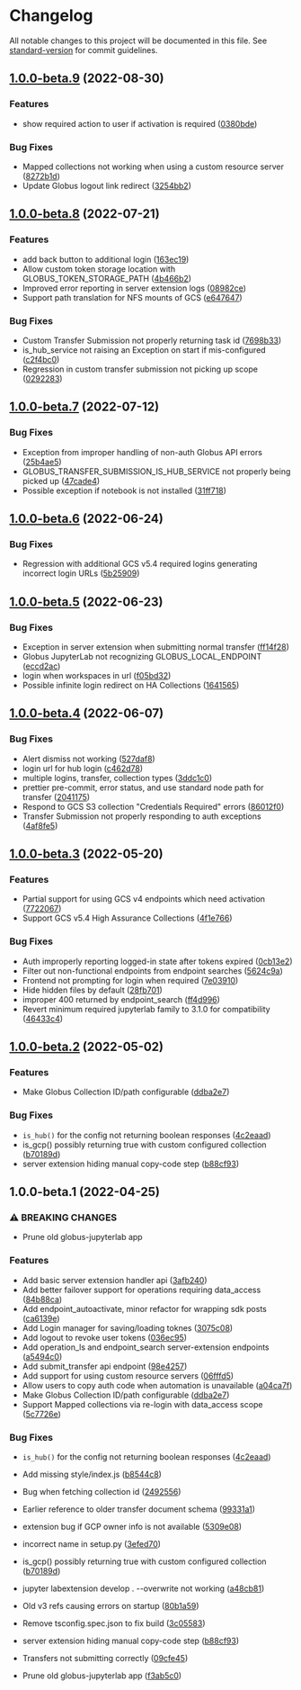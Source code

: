 # Changelog

All notable changes to this project will be documented in this file. See [standard-version](https://github.com/conventional-changelog/standard-version) for commit guidelines.

## [1.0.0-beta.9](https://github.com/globus/globus-jupyterlab/compare/v1.0.0b8...v1.0.0b9) (2022-08-30)

### Features

- show required action to user if activation is required ([0380bde](https://github.com/globus/globus-jupyterlab/commit/0380bde9a6ddfc57dc97b49402dff16cea7644df))

### Bug Fixes

- Mapped collections not working when using a custom resource server ([8272b1d](https://github.com/globus/globus-jupyterlab/commit/8272b1d5de8203ce26a7f246b8048ef83245b861))
- Update Globus logout link redirect ([3254bb2](https://github.com/globus/globus-jupyterlab/commit/3254bb2e1891052d04a99296f8f180b334e632fe))

## [1.0.0-beta.8](https://github.com/globus/globus-jupyterlab/compare/v1.0.0b7...v1.0.0b8) (2022-07-21)

### Features

- add back button to additional login ([163ec19](https://github.com/globus/globus-jupyterlab/commit/163ec19405bed8bf3fe9b3236fe10b8aacc913d7))
- Allow custom token storage location with GLOBUS_TOKEN_STORAGE_PATH ([4b466b2](https://github.com/globus/globus-jupyterlab/commit/4b466b20199eae1251aeaea5170d91de866a050e))
- Improved error reporting in server extension logs ([08982ce](https://github.com/globus/globus-jupyterlab/commit/08982cecd3047b48b490d5716cbebe3cf70ea201))
- Support path translation for NFS mounts of GCS ([e647647](https://github.com/globus/globus-jupyterlab/commit/e6476472da86fd4386747c40a84af162979caddc))

### Bug Fixes

- Custom Transfer Submission not properly returning task id ([7698b33](https://github.com/globus/globus-jupyterlab/commit/7698b33996c59d9e9ce402377831cdc166479b27))
- is_hub_service not raising an Exception on start if mis-configured ([c2f4bc0](https://github.com/globus/globus-jupyterlab/commit/c2f4bc042e361d4935027f7f51bb36cd33c73c99))
- Regression in custom transfer submission not picking up scope ([0292283](https://github.com/globus/globus-jupyterlab/commit/0292283ca2c99e482606783a2871df40f95957fe))

## [1.0.0-beta.7](https://github.com/globus/globus-jupyterlab/compare/v1.0.0b6...v1.0.0b7) (2022-07-12)

### Bug Fixes

- Exception from improper handling of non-auth Globus API errors ([25b4ae5](https://github.com/globus/globus-jupyterlab/commit/25b4ae5a12879a3b73352cd2859a34e4bbe0e6da))
- GLOBUS_TRANSFER_SUBMISSION_IS_HUB_SERVICE not properly being picked up ([47cade4](https://github.com/globus/globus-jupyterlab/commit/47cade49751d70558f3cd8e31595eb67ff7940bc))
- Possible exception if notebook is not installed ([31ff718](https://github.com/globus/globus-jupyterlab/commit/31ff718d91a4242b0d3a3a79dc59a3c4be03a49d))

## [1.0.0-beta.6](https://github.com/globus/globus-jupyterlab/compare/v1.0.0b5...v1.0.0b6) (2022-06-24)

### Bug Fixes

- Regression with additional GCS v5.4 required logins generating incorrect login URLs ([5b25909](https://github.com/globus/globus-jupyterlab/commit/5b259095eaabb074bca7bf16d3d7cce35fe57949))

## [1.0.0-beta.5](https://github.com/globus/globus-jupyterlab/compare/v1.0.0b4...v1.0.0b5) (2022-06-23)

### Bug Fixes

- Exception in server extension when submitting normal transfer ([ff14f28](https://github.com/globus/globus-jupyterlab/commit/ff14f28999ae66bec22ab117e801f07517515f8e))
- Globus JupyterLab not recognizing GLOBUS_LOCAL_ENDPOINT ([eccd2ac](https://github.com/globus/globus-jupyterlab/commit/eccd2ace87ef1b42f052de6a65a1888b61d8f06a))
- login when workspaces in url ([f05bd32](https://github.com/globus/globus-jupyterlab/commit/f05bd327ee657c262023260f8c509c53c6986bb3))
- Possible infinite login redirect on HA Collections ([1641565](https://github.com/globus/globus-jupyterlab/commit/16415656745d7a6e54a1dc18b854140f6a6262a9))

## [1.0.0-beta.4](https://github.com/globus/globus-jupyterlab/compare/v1.0.0b3...v1.0.0b4) (2022-06-07)

### Bug Fixes

- Alert dismiss not working ([527daf8](https://github.com/globus/globus-jupyterlab/commit/527daf8b941ea90e1965cf444ffc57a0d41ddf0c))
- login url for hub login ([c462d78](https://github.com/globus/globus-jupyterlab/commit/c462d78277663a0da9e06957e958692eedc2dd99))
- multiple logins, transfer, collection types ([3ddc1c0](https://github.com/globus/globus-jupyterlab/commit/3ddc1c049ca8cc2e915877bd01f3132a19b3bb96))
- prettier pre-commit, error status, and use standard node path for transfer ([2041175](https://github.com/globus/globus-jupyterlab/commit/20411754908e08659296fa28e6a1cdce932bf65f))
- Respond to GCS S3 collection "Credentials Required" errors ([86012f0](https://github.com/globus/globus-jupyterlab/commit/86012f06c036138ed1ff3d70f0b6d6302e8d57b4))
- Transfer Submission not properly responding to auth exceptions ([4af8fe5](https://github.com/globus/globus-jupyterlab/commit/4af8fe5011e74f42ab254a802e658f004c9e3c4f))

## [1.0.0-beta.3](https://github.com/globus/globus-jupyterlab/compare/v1.0.0b2...v1.0.0b3) (2022-05-20)

### Features

- Partial support for using GCS v4 endpoints which need activation ([7722067](https://github.com/globus/globus-jupyterlab/commit/77220677e7a6f169f6df7ae40618f23df01aeb5f))
- Support GCS v5.4 High Assurance Collections ([4f1e766](https://github.com/globus/globus-jupyterlab/commit/4f1e766f1051bdb00b66c8d9f13bb59f7086d2cf))

### Bug Fixes

- Auth improperly reporting logged-in state after tokens expired ([0cb13e2](https://github.com/globus/globus-jupyterlab/commit/0cb13e25cc2b28f18c7a493affacf06d8e245aaa))
- Filter out non-functional endpoints from endpoint searches ([5624c9a](https://github.com/globus/globus-jupyterlab/commit/5624c9a0f7db4af65f1184fe146fc4cbbecce5e3))
- Frontend not prompting for login when required ([7e03910](https://github.com/globus/globus-jupyterlab/commit/7e039100c55b08d1a774843883d4f1d87c72b58c))
- Hide hidden files by default ([28fb701](https://github.com/globus/globus-jupyterlab/commit/28fb7017b768c7d121df46ffde4749d9cd866e1c))
- improper 400 returned by endpoint_search ([ff4d996](https://github.com/globus/globus-jupyterlab/commit/ff4d99666ae9fd9703018a2edcfb1388019930f9))
- Revert minimum required jupyterlab family to 3.1.0 for compatibility ([46433c4](https://github.com/globus/globus-jupyterlab/commit/46433c4481e90b55a3f3a3b10f48a31eabbfda06))

## [1.0.0-beta.2](https://github.com/globus/globus-jupyterlab/compare/v1.0.0b1...v1.0.0b2) (2022-05-02)

### Features

- Make Globus Collection ID/path configurable ([ddba2e7](https://github.com/globus/globus-jupyterlab/commit/ddba2e779f2069331bb0441cbf1669af175b379b))

### Bug Fixes

- `is_hub()` for the config not returning boolean responses ([4c2eaad](https://github.com/globus/globus-jupyterlab/commit/4c2eaad7194fa9becd17bae0ba80326c52397e3b))
- is_gcp() possibly returning true with custom configured collection ([b70189d](https://github.com/globus/globus-jupyterlab/commit/b70189d466582ac090f021fbbe56317cb99eb647))
- server extension hiding manual copy-code step ([b88cf93](https://github.com/globus/globus-jupyterlab/commit/b88cf937bed18ccf006f65773a015d6defa94e8a))

## 1.0.0-beta.1 (2022-04-25)

### ⚠ BREAKING CHANGES

- Prune old globus-jupyterlab app

### Features

- Add basic server extension handler api ([3afb240](https://github.com/globus/globus-jupyterlab/commit/3afb24046a7c61efc1f00fd168159403958e36fc))
- Add better failover support for operations requiring data_access ([84b88ca](https://github.com/globus/globus-jupyterlab/commit/84b88ca78a8be2b035f7e52a83143f376c8c3fcb))
- Add endpoint_autoactivate, minor refactor for wrapping sdk posts ([ca6139e](https://github.com/globus/globus-jupyterlab/commit/ca6139e74a5b00693bf39c540146eca8416e94e1))
- Add Login manager for saving/loading toknes ([3075c08](https://github.com/globus/globus-jupyterlab/commit/3075c0815779b7f814425fc3e51aa35e715b0eab))
- Add logout to revoke user tokens ([036ec95](https://github.com/globus/globus-jupyterlab/commit/036ec951ab59eb7240f3e526d921ee0f8fd2c716))
- Add operation_ls and endpoint_search server-extension endpoints ([a5494c0](https://github.com/globus/globus-jupyterlab/commit/a5494c0d9cfbadaa902c199b39e7813a141eb66b))
- Add submit_transfer api endpoint ([98e4257](https://github.com/globus/globus-jupyterlab/commit/98e42573605d61cded1b76e2e63c1e249526cdb3))
- Add support for using custom resource servers ([06fffd5](https://github.com/globus/globus-jupyterlab/commit/06fffd50f057f8db1a7054af6ce2415c389d0248))
- Allow users to copy auth code when automation is unavailable ([a04ca7f](https://github.com/globus/globus-jupyterlab/commit/a04ca7fc9fd0c374a4ba7a947bb92f28454f7bcc))
- Make Globus Collection ID/path configurable ([ddba2e7](https://github.com/globus/globus-jupyterlab/commit/ddba2e779f2069331bb0441cbf1669af175b379b))
- Support Mapped collections via re-login with data_access scope ([5c7726e](https://github.com/globus/globus-jupyterlab/commit/5c7726e4b63d0cea840788b94d75fb55ad4528ef))

### Bug Fixes

- `is_hub()` for the config not returning boolean responses ([4c2eaad](https://github.com/globus/globus-jupyterlab/commit/4c2eaad7194fa9becd17bae0ba80326c52397e3b))
- Add missing style/index.js ([b8544c8](https://github.com/globus/globus-jupyterlab/commit/b8544c8d5ffbfce6daef882f8c3891f7af708b09))
- Bug when fetching collection id ([2492556](https://github.com/globus/globus-jupyterlab/commit/2492556ba1cbd9fa9ef6d02f85343286a0401959))
- Earlier reference to older transfer document schema ([99331a1](https://github.com/globus/globus-jupyterlab/commit/99331a1d4c9798a88cd3015261ef50da38e3a7dd))
- extension bug if GCP owner info is not available ([5309e08](https://github.com/globus/globus-jupyterlab/commit/5309e088660e8379d3ad97e7d80834c2cbe38349))
- incorrect name in setup.py ([3efed70](https://github.com/globus/globus-jupyterlab/commit/3efed709e4f87e21a5d498f90e870beb0e94dd15))
- is_gcp() possibly returning true with custom configured collection ([b70189d](https://github.com/globus/globus-jupyterlab/commit/b70189d466582ac090f021fbbe56317cb99eb647))
- jupyter labextension develop . --overwrite not working ([a48cb81](https://github.com/globus/globus-jupyterlab/commit/a48cb81ee47a9e692d0521497d8372587119158b))
- Old v3 refs causing errors on startup ([80b1a59](https://github.com/globus/globus-jupyterlab/commit/80b1a590133608c5adfd23f2b4f0c58a3d6b68f9))
- Remove tsconfig.spec.json to fix build ([3c05583](https://github.com/globus/globus-jupyterlab/commit/3c0558368a350ae899794c2d9e11acbb09d75d86))
- server extension hiding manual copy-code step ([b88cf93](https://github.com/globus/globus-jupyterlab/commit/b88cf937bed18ccf006f65773a015d6defa94e8a))
- Transfers not submitting correctly ([09cfe45](https://github.com/globus/globus-jupyterlab/commit/09cfe45e166614bb871590fe94eb71d4749b5296))

- Prune old globus-jupyterlab app ([f3ab5c0](https://github.com/globus/globus-jupyterlab/commit/f3ab5c0e266ce506c64c07f55256627a87b47059))
